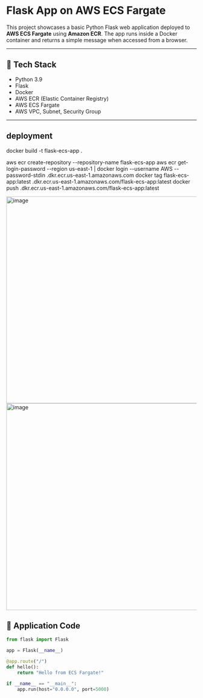 # Flask App on AWS ECS Fargate

This project showcases a basic Python Flask web application deployed to **AWS ECS Fargate** using **Amazon ECR**. The app runs inside a Docker container and returns a simple message when accessed from a browser.

---

## 🧰 Tech Stack

- Python 3.9
- Flask
- Docker
- AWS ECR (Elastic Container Registry)
- AWS ECS Fargate
- AWS VPC, Subnet, Security Group

---

## deployment

docker build -t flask-ecs-app .

aws ecr create-repository --repository-name flask-ecs-app
aws ecr get-login-password --region us-east-1 | docker login --username AWS --password-stdin <your-account-id>.dkr.ecr.us-east-1.amazonaws.com
docker tag flask-ecs-app:latest <your-account-id>.dkr.ecr.us-east-1.amazonaws.com/flask-ecs-app:latest
docker push <your-account-id>.dkr.ecr.us-east-1.amazonaws.com/flask-ecs-app:latest

<img width="975" height="548" alt="image" src="https://github.com/user-attachments/assets/72387fa0-c50f-4203-8e7f-8d1a035927da" />
<img width="975" height="548" alt="image" src="https://github.com/user-attachments/assets/7405f936-f6c9-4ea5-8ab6-1c8e3f37f6ec" />


## 📄 Application Code

```python
from flask import Flask

app = Flask(__name__)

@app.route("/")
def hello():
    return "Hello from ECS Fargate!"

if __name__ == "__main__":
    app.run(host="0.0.0.0", port=5000)




